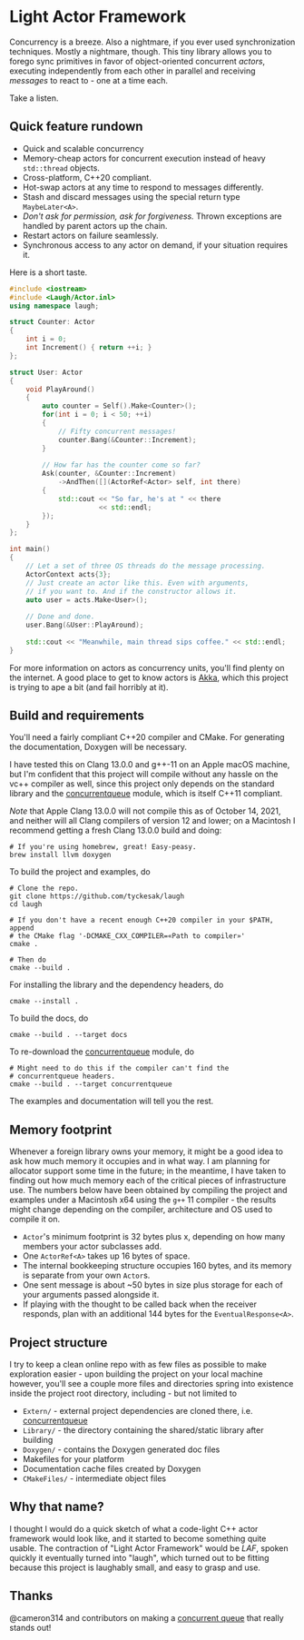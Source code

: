 # Light Actor Framework

Concurrency is a breeze. Also a nightmare, if you ever used synchronization
techniques. Mostly a nightmare, though. This tiny library allows you to
forego sync primitives in favor of object-oriented concurrent _actors_,
executing independently from each other in parallel and receiving
_messages_ to react to - one at a time each.

Take a listen.

## Quick feature rundown
 - Quick and scalable concurrency
 - Memory-cheap actors for concurrent execution instead
   of heavy `std::thread` objects.
 - Cross-platform, C++20 compliant.
 - Hot-swap actors at any time to respond to messages differently.
 - Stash and discard messages using the special return type `MaybeLater<A>`.
 - _Don't ask for permission, ask for forgiveness._ Thrown exceptions are
   handled by parent actors up the chain.
 - Restart actors on failure seamlessly.
 - Synchronous access to any actor on demand, if your situation requires it.

Here is a short taste.

```cpp
#include <iostream>
#include <Laugh/Actor.inl>
using namespace laugh;

struct Counter: Actor
{
    int i = 0;
    int Increment() { return ++i; }
};

struct User: Actor
{
    void PlayAround()
    {
        auto counter = Self().Make<Counter>();
        for(int i = 0; i < 50; ++i)
        {
            // Fifty concurrent messages!
            counter.Bang(&Counter::Increment);
        }
        
        // How far has the counter come so far?
        Ask(counter, &Counter::Increment)
            ->AndThen([](ActorRef<Actor> self, int there)
        {
            std::cout << "So far, he's at " << there
                      << std::endl;
        });
    }
};

int main()
{
    // Let a set of three OS threads do the message processing.
    ActorContext acts{3};
    // Just create an actor like this. Even with arguments,
    // if you want to. And if the constructor allows it.
    auto user = acts.Make<User>();
    
    // Done and done.
    user.Bang(&User::PlayAround);
    
    std::cout << "Meanwhile, main thread sips coffee." << std::endl;
}
```

For more information on actors as concurrency units, you'll find plenty
on the internet. A good place to get to know actors is
[Akka](https://akka.io), which this project is trying to ape a bit (and
fail horribly at it).

## Build and requirements

You'll need a fairly compliant C++20 compiler and CMake. For generating
the documentation, Doxygen will be necessary.

I have tested this on Clang 13.0.0 and g++-11 on an Apple macOS machine, but I'm
confident that this project will compile without any hassle on the vc++
compiler as well, since this project only depends on the standard library and the
[concurrentqueue](https://github.com/cameron314/concurrentqueue) module, which
is itself C++11 compliant.

_Note_ that Apple Clang 13.0.0 will not compile
this as of October 14, 2021, and neither will all Clang compilers of version 12
and lower; on a Macintosh I recommend getting a fresh Clang 13.0.0 build and
doing:

```
# If you're using homebrew, great! Easy-peasy.
brew install llvm doxygen
```

To build the project and examples, do

```
# Clone the repo.
git clone https://github.com/tyckesak/laugh
cd laugh

# If you don't have a recent enough C++20 compiler in your $PATH, append
# the CMake flag '-DCMAKE_CXX_COMPILER=«Path to compiler»'
cmake .

# Then do
cmake --build .
```

For installing the library and the dependency headers, do
```
cmake --install .
```

To build the docs, do

```
cmake --build . --target docs
```

To re-download the [concurrentqueue](https://github.com/cameron314/concurrentqueue) module,
do
```
# Might need to do this if the compiler can't find the
# concurrentqueue headers.
cmake --build . --target concurrentqueue
```

The examples and documentation will tell you the rest.

## Memory footprint

Whenever a foreign library owns your memory, it might be a good idea to
ask how much memory it occupies and in what way. I am planning for allocator
support some time in the future; in the meantime, I have taken to finding out
how much memory each of the critical pieces of infrastructure use. The numbers
below have been obtained by compiling the project and examples under a Macintosh
x64 using the `g++` 11 compiler - the results might change depending on the compiler,
architecture and OS used to compile it on.

 - `Actor`'s minimum footprint is 32 bytes plus x, depending on how many
   members your actor subclasses add.
 - One `ActorRef<A>` takes up 16 bytes of space.
 - The internal bookkeeping structure occupies 160 bytes, and its memory
   is separate from your own `Actor`s.
 - One sent message is about ~50 bytes in size plus storage for each of
   your arguments passed alongside it.
 - If playing with the thought to be called back when the receiver responds, plan with
   an additional 144 bytes for the `EventualResponse<A>`.

## Project structure

I try to keep a clean online repo with as few files as possible to make
exploration easier - upon building the project on your local machine
however, you'll see a couple more files and directories spring into
existence inside the project root directory, including - but not limited to

 - `Extern/` - external project dependencies are cloned there, i.e. [concurrentqueue](https://github.com/cameron314/concurrentqueue)
 - `Library/` - the directory containing the shared/static library after building
 - `Doxygen/` - contains the Doxygen generated doc files
 - Makefiles for your platform
 - Documentation cache files created by Doxygen
 - `CMakeFiles/` - intermediate object files

## Why that name?

I thought I would do a quick sketch of what a code-light C++ actor framework would
look like, and it started to become something quite usable. The contraction
of "Light Actor Framework" would be _LAF_, spoken quickly it eventually turned
into "laugh", which turned out to be fitting because this project is laughably
small, and easy to grasp and use.

## Thanks

@cameron314 and contributors on making a [concurrent queue](https://github.com/cameron314/concurrentqueue)
that really stands out!

